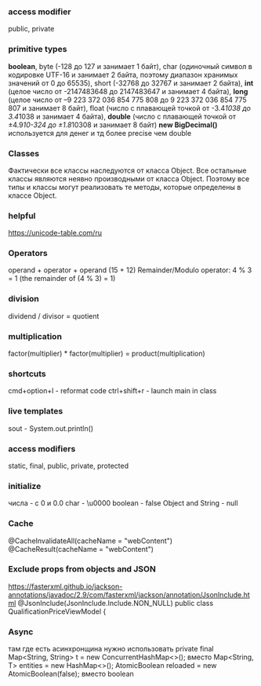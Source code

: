### access modifier
public, private

### primitive types
**boolean**, 
byte (-128 до 127 и занимает 1 байт), 
char (одиночный символ в кодировке UTF-16 и занимает 2 байта, поэтому диапазон хранимых значений от 0 до 65535), 
short (-32768 до 32767 и занимает 2 байта), 
**int** (целое число от -2147483648 до 2147483647 и занимает 4 байта), 
**long** (целое число от –9 223 372 036 854 775 808 до 9 223 372 036 854 775 807 и занимает 8 байт), 
float (число с плавающей точкой от -3.4*1038 до 3.4*1038 и занимает 4 байта), 
**double** (число с плавающей точкой от ±4.9*10-324 до ±1.8*10308 и занимает 8 байт)
**new BigDecimal()** используется для денег и тд более precise чем double

### Classes
Фактически все классы наследуются от класса Object. Все остальные классы являются неявно производными от класса Object. Поэтому все типы и классы могут реализовать те методы, которые определены в классе Object.

### helpful
https://unicode-table.com/ru

### Operators
operand + operator + operand (15 + 12)
Remainder/Modulo operator: 4 % 3 = 1 (the remainder of (4 % 3) = 1)

### division
dividend / divisor = quotient

### multiplication
factor(multiplier) * factor(multiplier) = product(multiplication)  

### shortcuts
cmd+option+l - reformat code
ctrl+shift+r - launch main in class

### live templates
sout - System.out.println()

### access modifiers
static, final, public, private, protected

### initialize
числа - с 0 и 0.0
char - \u0000
boolean - false
Object and String - null

### Cache
@CacheInvalidateAll(cacheName = "webContent")
@CacheResult(cacheName = "webContent")

### Exclude props from objects and JSON
https://fasterxml.github.io/jackson-annotations/javadoc/2.9/com/fasterxml/jackson/annotation/JsonInclude.html
@JsonInclude(JsonInclude.Include.NON_NULL)
public class QualificationPriceViewModel {

### Async
там где есть асинхронщина нужно использовать
private final Map<String, String> t = new ConcurrentHashMap<>(); вместо Map<String, T> entities = new HashMap<>();
AtomicBoolean reloaded = new AtomicBoolean(false); вместо boolean